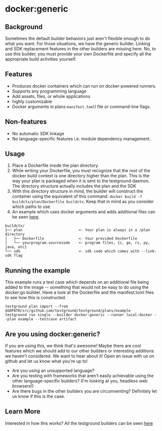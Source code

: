 # docker:generic

## Background

Sometimes the default builder behaviors just aren't flexible enough to do what you want. For those situations, we have the generic builder. Linking and SDK replacement features in the other builders are missing here. No, to use this builder, you must provide your own Dockerfile and specify all the appropriate build activities yourself. 

## Features

* Produces docker containers which can run on docker-powered runners.
* Supports any programming language
* Add assets, files, or whole applications
* highly customizable
* Docker arguments in plans `manifest.toml`l file or command-line flags.

## Non-features

* No automatic SDK linkage
* No language-specific features i.e. module dependency management.

## Usage

1. Place a Dockerfile inside the plan directory.
2. While writing your Dockerfile, you must recognize that the root of the docker build context is one directory higher than the plan. This is the way your plan is packaged when it is sent to the testground daemon. The directory structure actually includes the plan and the SDK
3. With this directory structure in mind, the builder will construct the container using the equivalent of this command: `docker build -f buildctx/plan/Dockerfile buildctx`. Keep that in mind as you consider which paths to use.
4. An example which uses docker arguments and adds additional files can be seen [here](https://github.com/testground/testground/tree/master/plans/example).

```text
buildctx/
├── plan                          <- Your plan is always in a /plan directory
│   ├── Dockerfile                <- Your provided Dockerfile
│   └── yourprogram.sourcecode    <- program files, {c, go, rs, py, java, etc}
└── sdk                           <- sdk code which comes with --link-sdk flag
```

## Running the example

This example runs a  test case which depends on an additional file being added to the image -- something that would not be easy to do using the docker:go builder. Have a look at the Dockerfile and the manifest.toml files to see how this is constructed.

```text
testground plan import --from $GOPATH/src/github.com/testground/testground/plans/example
testground run single --builder docker:generic --runner local:docker --plan example --testcase artifact
```

## Are you using docker:generic?

If you are using this, we think that's awesome! Maybe there are cool features which we should add to our other builders or interesting additions we haven't considered. We want to hear about it! Open an issue with us on github and let us know what you're up to!

* Are you using an unsupported language?
* Are you testing with frameworks that aren't easily achievable using the other language-specific builders? \(I'm looking at you, headless web browsers!\)
* Are there bugs in the other builders you are circumventing? Definitely let us know if this is the case.

## Learn More

Interested in how this works? All the testground builders can be seen [here](https://github.com/testground/testground/tree/master/pkg/build)

